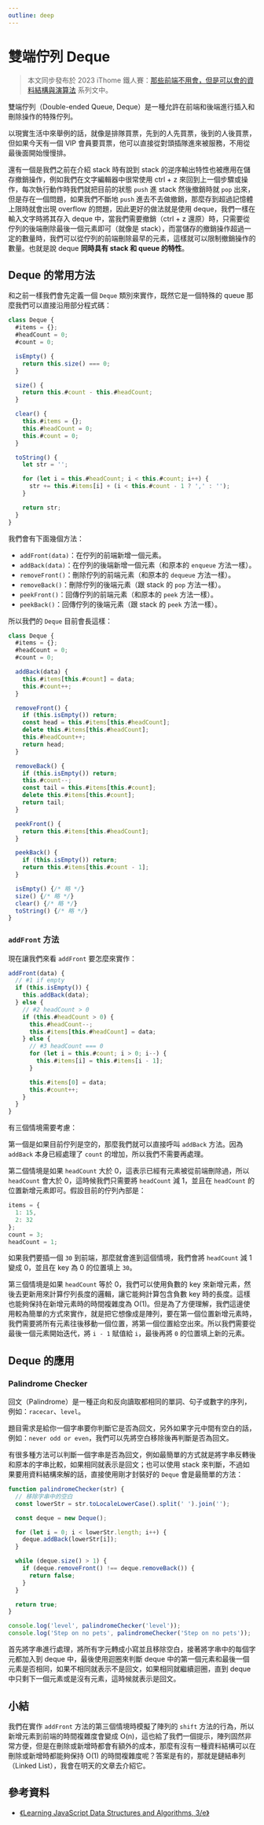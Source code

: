 ```yaml
---
outline: deep
---
```


# 雙端佇列 Deque

> 本文同步發布於 2023 iThome 鐵人賽：[那些前端不用會，但是可以會的資料結構與演算法](https://ithelp.ithome.com.tw/users/20152758/ironman/6714) 系列文中。

雙端佇列（Double-ended Queue, Deque）是一種允許在前端和後端進行插入和刪除操作的特殊佇列。

以現實生活中來舉例的話，就像是排隊買票，先到的人先買票，後到的人後買票，但如果今天有一個 VIP 會員要買票，他可以直接從對頭插隊進來被服務，不用從最後面開始慢慢排。

還有一個是我們之前在介紹 stack 時有說到 stack 的逆序輸出特性也被應用在儲存撤銷操作，例如我們在文字編輯器中很常使用 ctrl + z 來回到上一個步驟或操作，每次執行動作時我們就把目前的狀態 `push` 進 stack 然後撤銷時就 `pop` 出來，但是存在一個問題，如果我們不斷地 `push` 進去不去做撤銷，那麼存到超過記憶體上限時就會出現 overflow 的問題，因此更好的做法就是使用 deque，我們一樣在輸入文字時將其存入 deque 中，當我們需要撤銷（ctrl + z 還原）時，只需要從佇列的後端刪除最後一個元素即可（就像是 stack），而當儲存的撤銷操作超過一定的數量時，我們可以從佇列的前端刪除最早的元素，這樣就可以限制撤銷操作的數量。也就是說 deque **同時具有 stack 和 queue 的特性**。

## Deque 的常用方法

和之前一樣我們會先定義一個 `Deque` 類別來實作，既然它是一個特殊的 queue 那麼我們可以直接沿用部分程式碼：

```js
class Deque {
  #items = {};
  #headCount = 0;
  #count = 0;

  isEmpty() {
    return this.size() === 0;
  }

  size() {
    return this.#count - this.#headCount;
  }

  clear() {
    this.#items = {};
    this.#headCount = 0;
    this.#count = 0;
  }

  toString() {
    let str = '';

    for (let i = this.#headCount; i < this.#count; i++) {
      str += this.#items[i] + (i < this.#count - 1 ? ',' : '');
    }

    return str;
  }
}
```

我們會有下面幾個方法：

- `addFront(data)`：在佇列的前端新增一個元素。
- `addBack(data)`：在佇列的後端新增一個元素（和原本的 `enqueue` 方法一樣）。
- `removeFront()`：刪除佇列的前端元素（和原本的 `dequeue` 方法一樣）。
- `removeBack()`：刪除佇列的後端元素（跟 stack 的 `pop` 方法一樣）。
- `peekFront()`：回傳佇列的前端元素（和原本的 `peek` 方法一樣）。
- `peekBack()`：回傳佇列的後端元素（跟 stack 的 `peek` 方法一樣）。

所以我們的 `Deque` 目前會長這樣：

```js
class Deque {
  #items = {};
  #headCount = 0;
  #count = 0;

  addBack(data) {
    this.#items[this.#count] = data;
    this.#count++;
  }

  removeFront() {
    if (this.isEmpty()) return;
    const head = this.#items[this.#headCount];
    delete this.#items[this.#headCount];
    this.#headCount++;
    return head;
  }

  removeBack() {
    if (this.isEmpty()) return;
    this.#count--;
    const tail = this.#items[this.#count];
    delete this.#items[this.#count];
    return tail;
  }

  peekFront() {
    return this.#items[this.#headCount];
  }

  peekBack() {
    if (this.isEmpty()) return;
    return this.#items[this.#count - 1];
  }

  isEmpty() {/* 略 */}
  size() {/* 略 */}
  clear() {/* 略 */}
  toString() {/* 略 */}
}
```

### `addFront` 方法

現在讓我們來看 `addFront` 要怎麼來實作：

```js
addFront(data) {
  // #1 if empty
  if (this.isEmpty()) {
    this.addBack(data);
  } else {
    // #2 headCount > 0
    if (this.#headCount > 0) {
      this.#headCount--;
      this.#items[this.#headCount] = data;
    } else {
      // #3 headCount === 0
      for (let i = this.#count; i > 0; i--) {
        this.#items[i] = this.#items[i - 1];
      }

      this.#items[0] = data;
      this.#count++;
    }
  }
}
```

有三個情境需要考慮：

第一個是如果目前佇列是空的，那麼我們就可以直接呼叫 `addBack` 方法。因為 `addBack` 本身已經處理了 `count` 的增加，所以我們不需要再處理。

第二個情境是如果 `headCount` 大於 0，這表示已經有元素被從前端刪除過，所以 `headCount` 會大於 0，這時候我們只需要將 `headCount` 減 1，並且在 `headCount` 的位置新增元素即可。假設目前的佇列內部是：

```js
items = {
  1: 15,
  2: 32
};
count = 3;
headCount = 1;
```

如果我們要插一個 `30` 到前端，那麼就會進到這個情境，我們會將 `headCount` 減 1 變成 0，並且在 key 為 0 的位置填上 `30`。

第三個情境是如果 `headCount` 等於 0，我們可以使用負數的 key 來新增元素，然後去更新用來計算佇列長度的邏輯，讓它能夠計算包含負數 key 時的長度。這樣也能夠保持在新增元素時的時間複雜度為 O(1)。但是為了方便理解，我們這邊使用較為簡單的方式來實作，就是把它想像成是陣列，要在第一個位置新增元素時，我們需要將所有元素往後移動一個位置，將第一個位置給空出來。所以我們需要從最後一個元素開始迭代，將 `i - 1` 賦值給 `i`，最後再將 `0` 的位置填上新的元素。

## Deque 的應用

### Palindrome Checker

回文（Palindrome）是一種正向和反向讀取都相同的單詞、句子或數字的序列，例如：`racecar`、`level`。

題目需求是給你一個字串要你判斷它是否為回文，另外如果字元中間有空白的話，例如：`never odd or even`，我們可以先將空白移除後再判斷是否為回文。

有很多種方法可以判斷一個字串是否為回文，例如最簡單的方式就是將字串反轉後和原本的字串比較，如果相同就表示是回文；也可以使用 stack 來判斷，不過如果要用資料結構來解的話，直接使用剛才封裝好的 `Deque` 會是最簡單的方法：

```js
function palindromeChecker(str) {
  // 移除字串中的空白
  const lowerStr = str.toLocaleLowerCase().split(' ').join('');

  const deque = new Deque();

  for (let i = 0; i < lowerStr.length; i++) {
    deque.addBack(lowerStr[i]);
  }

  while (deque.size() > 1) {
    if (deque.removeFront() !== deque.removeBack()) {
      return false;
    }
  }

  return true;
}

console.log('level', palindromeChecker('level'));
console.log('Step on no pets', palindromeChecker('Step on no pets'));
```

首先將字串進行處理，將所有字元轉成小寫並且移除空白，接著將字串中的每個字元都加入到 deque 中，最後使用迴圈來判斷 deque 中的第一個元素和最後一個元素是否相同，如果不相同就表示不是回文，如果相同就繼續迴圈，直到 deque 中只剩下一個元素或是沒有元素，這時候就表示是回文。

## 小結

我們在實作 `addFront` 方法的第三個情境時模擬了陣列的 `shift` 方法的行為，所以新增元素到前端的時間複雜度會變成 O(n)，這也給了我們一個提示，陣列固然非常方便，但是在刪除或新增時都會有額外的成本，那麼有沒有一種資料結構可以在刪除或新增時都能夠保持 O(1) 的時間複雜度呢？答案是有的，那就是鏈結串列（Linked List），我會在明天的文章去介紹它。

## 參考資料

- [《Learning JavaScript Data Structures and Algorithms, 3/e》](https://www.tenlong.com.tw/products/9781788623872?list_name=trs-f)
